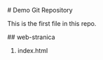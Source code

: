 \# Demo Git Repository



This is the first file in this repo.



\## web-stranica



1. index.html
